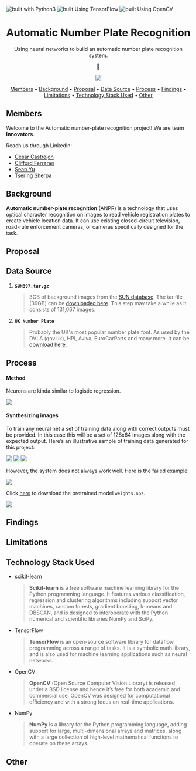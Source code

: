 ![built with Python3](https://img.shields.io/badge/built%20with-Python3-red.svg)
![built Using TensorFlow](https://img.shields.io/badge/built%20using-TensorFlow-blue.svg)
![built Using OpenCV](https://img.shields.io/badge/built%20using-OpenCV-brightgreen.svg)


<h1 align="center"> Automatic Number Plate Recognition </h1>

<p align="center"> Using neural networks to build an automatic number plate recognition system. </p>



<div align="center">

:taxi:

</div>



<p align="center"> <img src="https://github.com/yycyjqc/Automatic_Number_Plate_Recognition/blob/master/Image/vehicle-license-plates.png"> </p>


<p align="center">
  <a href="#members">Members</a> •
  <a href="#background">Background</a> •
  <a href="#proposal">Proposal</a> •
  <a href="#data-source">Data Source</a> •
  <a href="#process">Process</a> •
  <a href="#findings">Findings</a> •
  <a href="#limitations">Limitations</a> •
  <a href="#technology-stack-used">Technology Stack Used</a> •
<a href="#other">Other</a>
</p>

## Members
Welcome to the Automatic number-plate recognition project! We are team **Innovators**.

Reach us through LinkedIn:

-   [Cesar Castrejon](https://www.linkedin.com/in/cesar-castrejon-927164118/)
-   [Clifford Ferraren](https://www.linkedin.com/in/clifford-ferraren/)
-   [Sean Yu](https://www.linkedin.com/in/sean-yu-733205a6/)
-   [Tsering Sherpa](https://www.linkedin.com/in/tsering-sherpa-1171a7b4/)

## Background
**Automatic number-plate recognition** (ANPR) is a technology that uses optical character recognition on images to read vehicle registration plates to create vehicle location data. It can use existing closed-circuit television, road-rule enforcement cameras, or cameras specifically designed for the task. 

## Proposal

## Data Source

1. **```SUN397.tar.gz```**

   > 3GB of background images from the [SUN database](http://groups.csail.mit.edu/vision/SUN/). The tar file (36GB) can be [downloaded here](http://vision.princeton.edu/projects/2010/SUN/SUN397.tar.gz).   This step may take a while as it consists of 131,067 images.

2. **```UK Number Plate```**

   > Probably the UK's most popular number plate font. As used by the DVLA (gov.uk), HPI, Aviva, EuroCarParts and many more. It can be [download here]("https://www.dafont.com/uk-number-plate.font").

## Process 

#### Method

Neurons are kinda similar to logistic regression.

<img src="https://github.com/yycyjqc/Automatic_Number_Plate_Recognition/blob/master/Image/logistic_regression.png"> 

#### Synthesizing images

To train any neural net a set of training data along with correct outputs must be provided. In this case this will be a set of 128x64 images along with the expected output. Here’s an illustrative sample of training data generated for this project:

<img src="https://github.com/yycyjqc/Automatic_Number_Plate_Recognition/blob/master/Image/00000000_PV07NEU_1.png">

<img src="https://github.com/yycyjqc/Automatic_Number_Plate_Recognition/blob/master/Image/00000001_KM05MUP_1.png">

<img src="https://github.com/yycyjqc/Automatic_Number_Plate_Recognition/blob/master/Image/00000003_LK39UGD_1.png">



However, the system does not always work well. Here is the failed example:

<img src="https://github.com/yycyjqc/Automatic_Number_Plate_Recognition/blob/master/Image/00000002_HY03KBG_0.png">



Click [here](https://www.dropbox.com/s/nwfk2mvf6d8fqvm/weights.npz?dl=0) to download the pretrained model ```weights.npz```.

<img src="https://github.com/yycyjqc/Automatic_Number_Plate_Recognition/blob/master/Image/extractbgs.gif">

## Findings 

## Limitations 

## Technology Stack Used
- scikit-learn

  > **Scikit-learn** is a free software machine learning library for the Python programming language. It features various classification, regression and clustering algorithms including support vector machines, random forests, gradient boosting, k-means and DBSCAN, and is designed to interoperate with the Python numerical and scientific libraries NumPy and SciPy.
- TensorFlow

  >**TensorFlow** is an open-source software library for dataflow programming across a range of tasks. It is a symbolic math library, and is also used for machine learning applications such as neural networks.

- OpenCV

  > **OpenCV** (Open Source Computer Vision Library) is released under a BSD license and hence it’s free for both academic and commercial use. OpenCV was designed for computational efficiency and with a strong focus on real-time applications.

- NumPy

  >**NumPy** is a library for the Python programming language, adding support for large, multi-dimensional arrays and matrices, along with a large collection of high-level mathematical functions to operate on these arrays.

## Other

